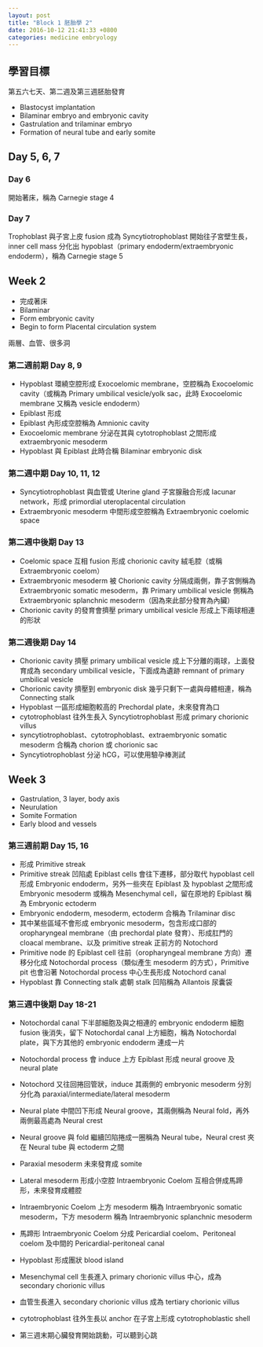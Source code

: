 ```yaml
---
layout: post
title: "Block 1 胚胎學 2"
date: 2016-10-12 21:41:33 +0800
categories: medicine embryology
---
```

## 學習目標

第五六七天、第二週及第三週胚胎發育

 * Blastocyst implantation
 * Bilaminar embryo and embryonic cavity
 * Gastrulation and trilaminar embryo
 * Formation of neural tube and early somite

## Day 5, 6, 7

### Day 6

開始著床，稱為 Carnegie stage 4

### Day 7

Trophoblast 與子宮上皮 fusion 成為 Syncytiotrophoblast 開始往子宮壁生長，inner cell mass 分化出 hypoblast（primary endoderm/extraembryonic endoderm），稱為 Carnegie stage 5

## Week 2

 * 完成著床
 * Bilaminar
 * Form embryonic cavity
 * Begin to form Placental circulation system

兩層、血管、很多洞

### 第二週前期 Day 8, 9

 * Hypoblast 環繞空腔形成 Exocoelomic membrane，空腔稱為 Exocoelomic cavity（或稱為 Primary umbilical vesicle/yolk sac，此時 Exocoelomic membrane 又稱為 vesicle endoderm）
 * Epiblast 形成
 * Epiblast 內形成空腔稱為 Amnionic cavity
 * Exocoelomic membrane 分泌在其與 cytotrophoblast 之間形成 extraembryonic mesoderm
 * Hypoblast 與 Epiblast 此時合稱 Bilaminar embryonic disk

### 第二週中期 Day 10, 11, 12

 * Syncytiotrophoblast 與血管或 Uterine gland 子宮腺融合形成 lacunar network，形成 primordial uteroplacental circulation
 * Extraembryonic mesoderm 中間形成空腔稱為 Extraembryonic coelomic space

### 第二週中後期 Day 13

 * Coelomic space 互相 fusion 形成 chorionic cavity 絨毛腔（或稱 Extraembryonic coelom）
 * Extraembryonic mesoderm 被 Chorionic cavity 分隔成兩側，靠子宮側稱為 Extraembryonic somatic mesoderm，靠 Primary umbilical vesicle 側稱為 Extraembryonic splanchnic mesoderm（因為來此部分發育為內臟）
 * Chorionic cavity 的發育會擠壓 primary umbilical vesicle 形成上下兩球相連的形狀

### 第二週後期 Day 14

 * Chorionic cavity 擠壓 primary umbilical vesicle 成上下分離的兩球，上面發育成為 secondary umbilical vesicle，下面成為遺跡 remnant of primary umbilical vesicle
 * Chorionic cavity 擠壓到 embryonic disk 幾乎只剩下一處與母體相連，稱為 Connecting stalk
 * Hypoblast 一區形成細胞較高的 Prechordal plate，未來發育為口
 * cytotrophoblast 往外生長入 Syncytiotrophoblast 形成 primary chorionic villus
 * syncytiotrophoblast、cytotrophoblast、extraembryonic somatic mesoderm 合稱為 chorion 或 chorionic sac
 * Syncytiotrophoblast 分泌 hCG，可以使用驗孕棒測試

## Week 3

 * Gastrulation, 3 layer, body axis
 * Neurulation
 * Somite Formation
 * Early blood and vessels

### 第三週前期 Day 15, 16

 * 形成 Primitive streak
 * Primitive streak 凹陷處 Epiblast cells 會往下遷移，部分取代 hypoblast cell 形成 Embryonic endoderm，另外一些夾在 Epiblast 及 hypoblast 之間形成 Embryonic mesoderm 或稱為 Mesenchymal cell，留在原地的 Epiblast 稱為 Embryonic ectoderm
 * Embryonic endoderm, mesoderm, ectoderm 合稱為 Trilaminar disc
 * 其中某些區域不會形成 embryonic mesoderm，包含形成口部的 oropharyngeal membrane（由 prechordal plate 發育）、形成肛門的 cloacal membrane、以及 primitive streak 正前方的 Notochord
 * Primitive node 的 Epiblast cell 往前（oropharyngeal membrane 方向）遷移分化成 Notochordal process（類似產生 mesoderm 的方式），Primitive pit 也會沿著 Notochordal process 中心生長形成 Notochord canal
 * Hypoblast 靠 Connecting stalk 處朝 stalk 凹陷稱為 Allantois 尿囊袋

### 第三週中後期 Day 18-21

 * Notochordal canal 下半部細胞及與之相連的 embryonic endoderm 細胞 fusion 後消失，留下 Notochordal canal 上方細胞，稱為 Notochordal plate，與下方其他的 embryonic endoderm 連成一片
 * Notochordal process 會 induce 上方 Epiblast 形成 neural groove 及 neural plate
 * Notochord 又往回捲回管狀，induce 其兩側的 embryonic mesoderm 分別分化為 paraxial/intermediate/lateral mesoderm
 * Neural plate 中間凹下形成 Neural groove，其兩側稱為 Neural fold，再外兩側最高處為 Neural crest
 * Neural groove 與 fold 繼續凹陷捲成一圈稱為 Neural tube，Neural crest 夾在 Neural tube 與 ectoderm 之間

 * Paraxial mesoderm 未來發育成 somite
 * Lateral mesoderm 形成小空腔 Intraembryonic Coelom 互相合併成馬蹄形，未來發育成體腔
 * Intraembryonic Coelom 上方 mesoderm 稱為 Intraembryonic somatic mesoderm，下方 mesoderm 稱為 Intraembryonic splanchnic mesoderm
 * 馬蹄形 Intraembryonic Coelom 分成 Pericardial coelom、Peritoneal coelom 及中間的 Pericardial-peritoneal canal

 * Hypoblast 形成團狀 blood island
 * Mesenchymal cell 生長進入 primary chorionic villus 中心，成為 secondary chorionic villus
 * 血管生長進入 secondary chorionic villus 成為 tertiary chorionic villus
 * cytotrophoblast 往外生長以 anchor 在子宮上形成 cytotrophoblastic shell
 * 第三週末期心臟發育開始跳動，可以聽到心跳
